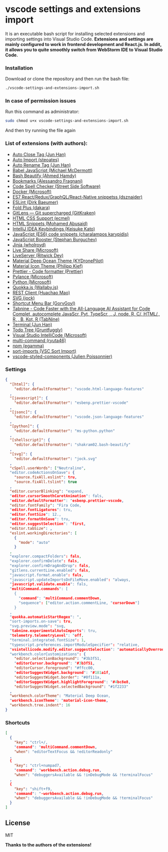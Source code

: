 # vscode settings and extensions import

It is an executable bash script for installing selected extensions and importing settings into Visual Studio Code.
**Extensions and settings are mainly configured to work in frontend development and React.js. In addit, it allows you to quite smoothly switch from WebStorm IDE to Visual Studio Code.**

### Installation

Download or clone the repository and then run the bash file:

```bash
./vscode-settings-and-extensions-import.sh
```

### In case of permission issues

Run this command as administrator:

```bash
sudo chmod u+x vscode-settings-and-extensions-import.sh
```

And then try running the file again

### List of extensions (with authors):

- [Auto Close Tag (Jun Han)](https://marketplace.visualstudio.com/items?itemName=formulahendry.auto-close-tag)
- [Auto Import (steoates)](https://marketplace.visualstudio.com/items?itemName=steoates.autoimport)
- [Auto Rename Tag (Jun Han)](https://marketplace.visualstudio.com/items?itemName=formulahendry.auto-rename-tag)
- [Babel JavaScript (Michael McDermott)](https://marketplace.visualstudio.com/items?itemName=mgmcdermott.vscode-language-babel)
- [Bash Beautify (Ahmed Hamdy)](https://marketplace.visualstudio.com/items?itemName=shakram02.bash-beautify)
- [Bookmarks (Alessandro Fragnani)](https://marketplace.visualstudio.com/items?itemName=alefragnani.Bookmarks)
- [Code Spell Checker (Street Side Software)](https://marketplace.visualstudio.com/items?itemName=streetsidesoftware.code-spell-checker)
- [Docker (Microsoft)](https://marketplace.visualstudio.com/items?itemName=ms-azuretools.vscode-docker)
- [ES7 React/Redux/GraphQL/React-Native snippetss (dsznajder)](https://marketplace.visualstudio.com/items?itemName=dsznajder.es7-react-js-snippets)
- [ESLint (Dirk Baeumer)](https://marketplace.visualstudio.com/items?itemName=dbaeumer.vscode-eslint)
- [Fold Plus (dakara)](https://marketplace.visualstudio.com/items?itemName=dakara.dakara-foldplus)
- [GitLens — Git supercharged (GitKraken)](https://marketplace.visualstudio.com/items?itemName=eamodio.gitlens)
- [HTML CSS Support (ecmel)](https://marketplace.visualstudio.com/items?itemName=ecmel.vscode-html-css)
- [HTML Snippets (Mohamed Abusaid)](https://marketplace.visualstudio.com/items?itemName=abusaidm.html-snippets)
- [IntelliJ IDEA Keybindings (Keisuke Kato)](https://marketplace.visualstudio.com/items?itemName=k--kato.intellij-idea-keybindings)
- [JavaScript (ES6) code snippets (charalampos karypidis)](https://marketplace.visualstudio.com/items?itemName=xabikos.JavaScriptSnippets)
- [JavaScript Booster (Stephan Burguchev)](https://marketplace.visualstudio.com/items?itemName=sburg.vscode-javascript-booster)
- [Jinja (wholroyd)](https://marketplace.visualstudio.com/items?itemName=wholroyd.jinja)
- [Live Share (Microsoft)](https://marketplace.visualstudio.com/items?itemName=MS-vsliveshare.vsliveshare)
- [LiveServer (Ritwick Dey)](https://marketplace.visualstudio.com/items?itemName=ritwickdey.LiveServer)
- [Material Deep Ocean Theme (KYDronePilot)](https://marketplace.visualstudio.com/items?itemName=KYDronePilot.material-deep-ocean-theme)
- [Material Icon Theme (Philipp Kief)](https://marketplace.visualstudio.com/items?itemName=PKief.material-icon-theme)
- [Prettier - Code formatter (Prettier)](https://marketplace.visualstudio.com/items?itemName=esbenp.prettier-vscode)
- [Pylance (Microsoft)](https://marketplace.visualstudio.com/items?itemName=ms-python.vscode-pylance)
- [Python (Microsoft)](https://marketplace.visualstudio.com/items?itemName=ms-python.python)
- [Quokka.js (Wallaby.js)](https://marketplace.visualstudio.com/items?itemName=WallabyJs.quokka-vscode)
- [REST Client (Huachao Mao)](https://marketplace.visualstudio.com/items?itemName=humao.rest-client)
- [SVG (jock)](https://marketplace.visualstudio.com/items?itemName=jock.svg)
- [Shortcut Menu Bar (GorvGoyl)](https://marketplace.visualstudio.com/items?itemName=jerrygoyal.shortcut-menu-bar)
- [Tabnine - Code Faster with the All-Language AI Assistant for Code Complet, autocomplete JavaScr, Pyt, TypeScr, ,, J, node, R, C/, HTML/,, R, , B, Kot, R (TabNine)](https://marketplace.visualstudio.com/items?itemName=TabNine.tabnine-vscode)
- [Terminal (Jun Han)](https://marketplace.visualstudio.com/items?itemName=formulahendry.terminal)
- [Todo Tree (Gruntfuggly)](https://marketplace.visualstudio.com/items?itemName=Gruntfuggly.todo-tree)
- [Visual Studio IntelliCode (Microsoft)](https://marketplace.visualstudio.com/items?itemName=VisualStudioExptTeam.vscodeintellicode)
- [multi-command (ryuta46)](https://marketplace.visualstudio.com/items?itemName=ryuta46.multi-command)
- [npm (egamma)](https://marketplace.visualstudio.com/items?itemName=eg2.vscode-npm-script)
- [sort-imports (VSC Sort Import)](https://marketplace.visualstudio.com/items?itemName=amatiasq.sort-imports)
- [vscode-styled-components (Julien Poissonnier)](https://marketplace.visualstudio.com/items?itemName=jpoissonnier.vscode-styled-components)

### Settings

```json
{
  "[html]": {
    "editor.defaultFormatter": "vscode.html-language-features"
  ,
  "[javascript]": {
    "editor.defaultFormatter": "esbenp.prettier-vscode"
  ,
  "[jsonc]": {
    "editor.defaultFormatter": "vscode.json-language-features"
  ,
  "[python]": {
    "editor.defaultFormatter": "ms-python.python"
  ,
  "[shellscript]": {
    "editor.defaultFormatter": "shakram02.bash-beautify"
  ,
  "[svg]": {
    "editor.defaultFormatter": "jock.svg"
  ,
  "cSpell.userWords": ["Neutralino",
  "editor.codeActionsOnSave": {
    "source.fixAll.eslint": tru,
    "source.fixAll.tslint": true
  ,
  "editor.cursorBlinking": "expand,
  "editor.cursorSmoothCaretAnimation": fals,
  "editor.defaultFormatter": "esbenp.prettier-vscode,
  "editor.fontFamily": "Fira Code,
  "editor.fontLigatures": tru,
  "editor.fontSize": 12.,
  "editor.formatOnSave": tru,
  "editor.suggestSelection": "first,
  "editor.tabSize": ,
  "eslint.workingDirectories": [
    {
      "mode": "auto"
    }
  ,
  "explorer.compactFolders": fals,
  "explorer.confirmDelete": fals,
  "explorer.confirmDragAndDrop": fals,
  "gitlens.currentLine.enabled": fals,
  "javascript.format.enable": fals,
  "javascript.updateImportsOnFileMove.enabled": "always,
  "javascript.validate.enable": fals,
  "multiCommand.commands": [
    {
      "command": "multiCommand.commentDown,
      "sequence": ["editor.action.commentLine, "cursorDown"]
    }
  ,
  "quokka.automaticStartRegex": ",
  "sort-imports.on-save": tru,
  "svg.preview.mode": "svg,
  "tabnine.experimentalAutoImports": tru,
  "telemetry.telemetryLevel": "off,
  "terminal.integrated.fontSize": 1,
  "typescript.preferences.importModuleSpecifier": "relative,
  "vsintellicode.modify.editor.suggestSelection": "automaticallyOverrodeDefaultValue,
  "workbench.colorCustomizations": {
    "editor.selectionBackground": "#3b3f51,
    "editorCursor.background": "#3b3f51,
    "editorCursor.foreground": "#ffcc00,
    "editorSuggestWidget.background": "#181a1f,
    "editorSuggestWidget.border": "#0f111a,
    "editorSuggestWidget.highlightForeground": "#4bc8e8,
    "editorSuggestWidget.selectedBackground": "#1f2233"
  ,
  "workbench.colorTheme": "Material Deep Ocean,
  "workbench.iconTheme": "material-icon-theme,
  "workbench.tree.indent": 16
}
```

### Shortcuts

```json
[
  {
    "key": "ctrl+/,
    "command": "multiCommand.commentDown,
    "when": "editorTextFocus && !editorReadonly"
  ,
  {
    "key": "ctrl+numpad7,
    "command": "workbench.action.debug.run,
    "when": "debuggersAvailable && !inDebugMode && !terminalFocus"
  ,
  {
    "key": "shift+f9,
    "command": "-workbench.action.debug.run,
    "when": "debuggersAvailable && !inDebugMode && !terminalFocus"
  }
]
```

## License

MIT

**Thanks to the authors of the extensions!**

